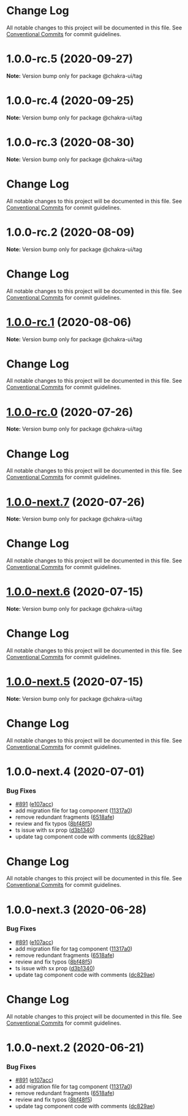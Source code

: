 # Change Log

All notable changes to this project will be documented in this file.
See [Conventional Commits](https://conventionalcommits.org) for commit guidelines.

# 1.0.0-rc.5 (2020-09-27)

**Note:** Version bump only for package @chakra-ui/tag





# 1.0.0-rc.4 (2020-09-25)

**Note:** Version bump only for package @chakra-ui/tag





# 1.0.0-rc.3 (2020-08-30)

**Note:** Version bump only for package @chakra-ui/tag





# Change Log

All notable changes to this project will be documented in this file. See
[Conventional Commits](https://conventionalcommits.org) for commit guidelines.

# 1.0.0-rc.2 (2020-08-09)

**Note:** Version bump only for package @chakra-ui/tag

# Change Log

All notable changes to this project will be documented in this file. See
[Conventional Commits](https://conventionalcommits.org) for commit guidelines.

# [1.0.0-rc.1](https://github.com/chakra-ui/chakra-ui/compare/@chakra-ui/tag@1.0.0-rc.0...@chakra-ui/tag@1.0.0-rc.1) (2020-08-06)

**Note:** Version bump only for package @chakra-ui/tag

# Change Log

All notable changes to this project will be documented in this file. See
[Conventional Commits](https://conventionalcommits.org) for commit guidelines.

# [1.0.0-rc.0](https://github.com/chakra-ui/chakra-ui/compare/@chakra-ui/tag@1.0.0-next.7...@chakra-ui/tag@1.0.0-rc.0) (2020-07-26)

**Note:** Version bump only for package @chakra-ui/tag

# Change Log

All notable changes to this project will be documented in this file. See
[Conventional Commits](https://conventionalcommits.org) for commit guidelines.

# [1.0.0-next.7](https://github.com/chakra-ui/chakra-ui/compare/@chakra-ui/tag@1.0.0-next.6...@chakra-ui/tag@1.0.0-next.7) (2020-07-26)

**Note:** Version bump only for package @chakra-ui/tag

# Change Log

All notable changes to this project will be documented in this file. See
[Conventional Commits](https://conventionalcommits.org) for commit guidelines.

# [1.0.0-next.6](https://github.com/chakra-ui/chakra-ui/compare/@chakra-ui/tag@1.0.0-next.5...@chakra-ui/tag@1.0.0-next.6) (2020-07-15)

**Note:** Version bump only for package @chakra-ui/tag

# Change Log

All notable changes to this project will be documented in this file. See
[Conventional Commits](https://conventionalcommits.org) for commit guidelines.

# [1.0.0-next.5](https://github.com/chakra-ui/chakra-ui/compare/@chakra-ui/tag@1.0.0-next.4...@chakra-ui/tag@1.0.0-next.5) (2020-07-15)

**Note:** Version bump only for package @chakra-ui/tag

# Change Log

All notable changes to this project will be documented in this file. See
[Conventional Commits](https://conventionalcommits.org) for commit guidelines.

# 1.0.0-next.4 (2020-07-01)

### Bug Fixes

- [#891](https://github.com/chakra-ui/chakra-ui/issues/891)
  ([e107acc](https://github.com/chakra-ui/chakra-ui/commit/e107acc8487898a965b0d695c1da71f46fc56d5e))
- add migration file for tag component
  ([11317a0](https://github.com/chakra-ui/chakra-ui/commit/11317a06031a90c1239ca22b08dfc092d3ca3946))
- remove redundant fragments
  ([6518afe](https://github.com/chakra-ui/chakra-ui/commit/6518afe81429508e5a8e476f7dc453217b3488a1))
- review and fix typos
  ([8bf48f5](https://github.com/chakra-ui/chakra-ui/commit/8bf48f5e5123566f1c1b41cea05e649cd51120f8))
- ts issue with sx prop
  ([d3b1340](https://github.com/chakra-ui/chakra-ui/commit/d3b1340cb255937927b4d4c56ce218141570b951))
- update tag component code with comments
  ([dc829ae](https://github.com/chakra-ui/chakra-ui/commit/dc829aef6686865deb95efd9b5b05a6dc432a98c))

# Change Log

All notable changes to this project will be documented in this file. See
[Conventional Commits](https://conventionalcommits.org) for commit guidelines.

# 1.0.0-next.3 (2020-06-28)

### Bug Fixes

- [#891](https://github.com/chakra-ui/chakra-ui/issues/891)
  ([e107acc](https://github.com/chakra-ui/chakra-ui/commit/e107acc8487898a965b0d695c1da71f46fc56d5e))
- add migration file for tag component
  ([11317a0](https://github.com/chakra-ui/chakra-ui/commit/11317a06031a90c1239ca22b08dfc092d3ca3946))
- remove redundant fragments
  ([6518afe](https://github.com/chakra-ui/chakra-ui/commit/6518afe81429508e5a8e476f7dc453217b3488a1))
- review and fix typos
  ([8bf48f5](https://github.com/chakra-ui/chakra-ui/commit/8bf48f5e5123566f1c1b41cea05e649cd51120f8))
- ts issue with sx prop
  ([d3b1340](https://github.com/chakra-ui/chakra-ui/commit/d3b1340cb255937927b4d4c56ce218141570b951))
- update tag component code with comments
  ([dc829ae](https://github.com/chakra-ui/chakra-ui/commit/dc829aef6686865deb95efd9b5b05a6dc432a98c))

# Change Log

All notable changes to this project will be documented in this file. See
[Conventional Commits](https://conventionalcommits.org) for commit guidelines.

# 1.0.0-next.2 (2020-06-21)

### Bug Fixes

- [#891](https://github.com/chakra-ui/chakra-ui/issues/891)
  ([e107acc](https://github.com/chakra-ui/chakra-ui/commit/e107acc8487898a965b0d695c1da71f46fc56d5e))
- add migration file for tag component
  ([11317a0](https://github.com/chakra-ui/chakra-ui/commit/11317a06031a90c1239ca22b08dfc092d3ca3946))
- remove redundant fragments
  ([6518afe](https://github.com/chakra-ui/chakra-ui/commit/6518afe81429508e5a8e476f7dc453217b3488a1))
- review and fix typos
  ([8bf48f5](https://github.com/chakra-ui/chakra-ui/commit/8bf48f5e5123566f1c1b41cea05e649cd51120f8))
- update tag component code with comments
  ([dc829ae](https://github.com/chakra-ui/chakra-ui/commit/dc829aef6686865deb95efd9b5b05a6dc432a98c))
